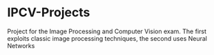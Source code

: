 # IPCV-Projects
Project for the Image Processing and Computer Vision exam. The first exploits classic image processing techniques, the second uses Neural Networks
